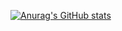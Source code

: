 [![Anurag's GitHub stats](https://github-readme-stats.vercel.app/api?username=li-ji-ji)](https://github.com/anuraghazra/github-readme-stats)
